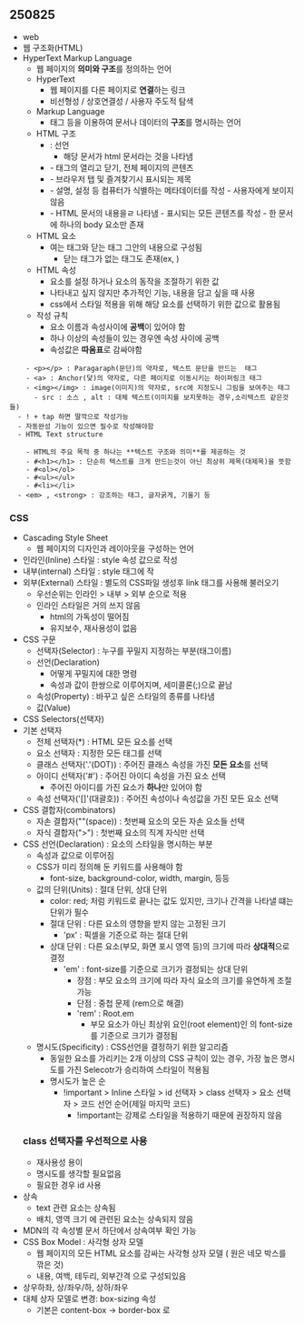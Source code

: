 ## 250825
- web
- 웹 구조화(HTML)
- HyperText Markup Language
  - 웹 페이지의 **의미와 구조**를 정의하는 언어
  - HyperText
    - 웹 페이지를 다른 페이지로 **연결**하는 링크
    - 비선형성 / 상호연결성 / 사용자 주도적 탐색
  - Markup Language
    - 태그 등을 이용하여 문서나 데이터의 **구조**를 명시하는 언어
  - HTML 구조
    - <!DOCTYPE html> : 선언
      - 해당 문서가 html 문서라는 것을 나타냄
    - <html></html>
      - 태그의 열리고 닫기, 전체 페이지의 콘텐츠
    - <title></title>
      - 브라우저 탭 및 즐겨찾기시 표시되는 제목
    - <head></head>
      - 설명, 설정 등 컴퓨터가 식별하는 메타데이터를 작성
      - 사용자에게 보이지 않음
    - <body></body>
      - HTML 문서의 내용을ㄹ 나타냄
      - 표시되는 모든 콘텐츠를 작성
      - 한 문서에 하나의 body 요소만 존재
  - HTML 요소
    - 여는 태그와 닫는 태그 그안의 내용으로 구성됨
      - 닫는 태그가 없는 태그도 존재(ex, <img>)
  - HTML 속성
    - 요소를 설정 하거나 요소의 동작을 조절하기 위한 값
    - 나타내고 싶지 않지만 추가적인 기능, 내용을 담고 싶을 때 사용
    - css에서 스타일 적용을 위해 해당 요소를 선택하기 위한 값으로 활용됨
  - 작성 규칙
    - 요소 이름과 속성사이에 **공백**이 있어야 함
    - 하나 이상의 속성들이 있는 경우엔 속성 사이에 공백
    - 속성값은 **따옴표**로 감싸야함
```
    - <p></p> : Paragaraph(문단)의 약자로, 텍스트 문단을 만드는  태그
    - <a> : Anchor(닻)의 약자로, 다른 페이지로 이동시키는 하이퍼링크 태그
    - <img></img> : image(이미지)의 약자로, src에 지정도니 그림을 보여주는 태그
      - src : 소스 , alt : 대체 텍스트(이미지를 보지못하는 경우,소리텍스트 같은것들)
  - ! + tap 하면 딸깍으로 작성가능
  - 자동완성 기능이 있으면 필수로 작성해야함
  - HTML Text structure

    - HTML의 주요 목적 중 하나는 **텍스트 구조와 의미**를 제공하는 것
    - #<h1></h1> : 단순히 텍스트를 크게 만드는것이 아닌 최상위 제목(대제목)을 뜻함 
    - #<ol></ol>
    - #<ul></ul>
    - #<li></li>
  - <em> , <strong> : 강조하는 태그, 글자굵게, 기울기 등
```
### CSS
- Cascading Style Sheet
  - 웹 페이지의 디자인과 레이아웃을 구성하는 언어
- 인라인(Inline) 스타일 : style 속성 값으로 작성
- 내부(internal) 스타일 : style 태그에 작
- 외부(External) 스타일 : 별도의 CSS파일 생성후 link 태그를 사용해 불러오기
  - 우선순위는 인라인 > 내부 > 외부 순으로 적용
  - 인라인 스타일은 거의 쓰지 않음
    - html의 가독성이 떨어짐
    - 유지보수, 재사용성이 없음
- CSS 구문
  - 선택자(Selector) : 누구를 꾸밀지 지정하는 부분(태그이름)
  - 선언(Declaration)
    - 어떻게 꾸밀지에 대한 명령
    - 속성과 값이 한쌍으로 이루어지며, 세미콜론(;)으로 끝남
  - 속성(Property) : 바꾸고 싶은 스타일의 종류를 나타냄
  -  값(Value)
- CSS Selectors(선택자)
- 기본 선택자
  - 전체 선택자(*) : HTML 모든 요소를 선택
  - 요소 선택자 : 지정한 모든 태그를 선택
  - 클래스 선택자('.'(DOT)) : 주어진 클래스 속성을 가진 **모든 요소**를 선택
  - 아이디 선택자('#') : 주어진 아이디 속성을 가진 요소 선택
    - 주어진 아이디를 가진 요소가 **하나**만 있어야 함
  - 속성 선택자('[]'(대괄호)) : 주어진 속성이나 속성값을 가진 모든 요소 선택
- CSS 결합자(combinators)
  - 자손 결합자(""(space)) : 첫번째 요소의 모든 자손 요소들 선택
  - 자식 결합자(">") : 첫번째 요소의 직계 자식만 선택
- CSS 선언(Declaration) : 요소의 스타일을 명시하는 부분
  - 속성과 값으로 이루어짐
  - CSS가 미리 정의해 둔 키워드를 사용해야 함
    - font-size, background-color, width, margin, 등등
  - 값의 단위(Units) : 절대 단위, 상대 단위
    - color: red; 처럼 키워드로 끝나는 값도 있지만, 크기나 간격을 나타낼 떄는 단위가 필수
    - 절대 단위 : 다른 요소의 영향을 받지 않는 고정된 크기
      - 'px' : 픽셀을 기준으로 하는 절대 단위
    - 상대 단위 : 다른 요소(부모, 화면 포시 영역 등)의 크기에 따라 **상대적**으로 결정
      - 'em' : font-size를 기준으로 크기가 결정되는 상대 단위
        - 장점 : 부모 요소의 크기에 따라 자식 요소의 크기를 유연하게 조절 가능
        - 단점 : 중첩 문제 (rem으로 해결)
        - 'rem' : Root.em
          - 부모 요소가 아닌 최상위 요인(root element)인 <html>의 font-size를 기준으로 크기가 결정됨
  - 명시도(Specificity) : CSS선언을 결정하기 위한 알고리즘
    - 동일한 요소를 가리키는 2개 이상의 CSS 규칙이 있는 경우, 가장 높은 명시도를 가진 Selecotr가 승리하여 스타일이 적용됨
    - 명시도가 높은 순
      - !important > Inline 스타일 > id 선택자 > class 선택자 > 요소 선택자 > 코드 선언 순어(제일 마지막 코드)
        - !important는 강제로 스타일을 적용하기 때문에 권장하지 않음
  ### class 선택자를 우선적으로 사용
  - 재사용성 용이
  - 명시도를 생각할 필요없음
  - 필요한 경우 id 사용
- 상속
  - text 관련 요소는 상속됨
  - 배치, 영역 크기 에 관련된 요소는 상속되지 않음
- MDN의 각 속성별 문서 하단에서 상속여부 확인 가능
- CSS Box Model : 사각형 상자 모델
  - 웹 페이지의 모든 HTML 요소를 감싸는 사각형 상자 모델 ( 원은 네모 박스를 깎은 것)
  - 내용, 여백, 테두리, 외부간격 으로 구성되있음
- 상우하좌, 상/좌우/하, 상하/좌우
- 대체 상자 모델로 변경: box-sizing 속성
  - 기본은 content-box -> border-box 로 
